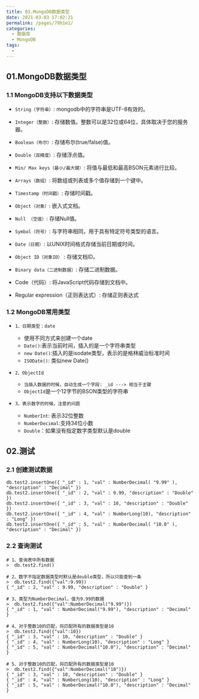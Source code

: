 ```yaml
---
title: 03.MongoDB数据类型
date: 2021-03-03 17:02:21
permalink: /pages/79b1e1/
categories:
  - 数据库
  - MongoDB
tags:
  - 
---
```

## 01.MongoDB数据类型

### 1.1 MongoDB支持以下数据类型

- `String（字符串）`: mongodb中的字符串是UTF-8有效的。

- `Integer（整数）`: 存储数值。整数可以是32位或64位，具体取决于您的服务器。

- `Boolean（布尔）`: 存储布尔(true/false)值。

- `Double（双精度）`: 存储浮点值。

- `Min/ Max keys（最小/最大键）`: 将值与最低和最高BSON元素进行比较。

- `Arrays（数组）`: 将数组或列表或多个值存储到一个键中。

- `Timestamp（时间戳）`: 存储时间戳。

- `Object（对象）`: 嵌入式文档。

- `Null （空值）`: 存储Null值。

- `Symbol（符号）`: 与字符串相同，用于具有特定符号类型的语言。

- `Date（日期）`: 以UNIX时间格式存储当前日期或时间。

- `Object ID（对象ID）` : 存储文档ID。

- `Binary data（二进制数据）`: 存储二进制数据。

- Code（代码）: 将JavaScript代码存储到文档中。

- Regular expression（正则表达式）: 存储正则表达式

### 1.2 MongoDB常用类型

- `1、日期类型：date`
     - 使用不同方式来创建一个date
     - `Date()`:表示当前时间，插入的是一个字符串类型
     - `new Date()`:插入的是isodate类型，表示的是格林威治标准时间
     - `ISODate()`: 类似new Date()

- `2、ObjectId`
     - `当插入数据的时候，自动生成一个字段: _id ---> 相当于主键`
     - `ObjectId`是一个12字节的BSON类型的字符串

- `3、表示数字的时候，注意的问题`
     - `NumberInt`: 表示32位整数
     - `NumberDecimal`:支持34位小数
     - `Double`：如果没有指定数字类型默认是double

## 02.测试

### 2.1 创建测试数据

```shell
db.test2.insertOne({ "_id" : 1, "val" : NumberDecimal( "9.99" ), "description" : "Decimal" })
db.test2.insertOne({ "_id" : 2, "val" : 9.99, "description" : "Double" })
db.test2.insertOne({ "_id" : 3, "val" : 10, "description" : "Double" })
db.test2.insertOne({ "_id" : 4, "val" : NumberLong(10), "description" : "Long" })
db.test2.insertOne({ "_id" : 5, "val" : NumberDecimal( "10.0" ), "description" : "Decimal" })
```

### 2.2 查询测试

```shell
# 1、查询表中所有数据
>  db.test2.find()

# 2、数字不指定数据类型时默认是double类型，所以只能查到一条
>  db.test2.find({"val":9.99})
{ "_id" : 2, "val" : 9.99, "description" : "Double" }

# 3、类型为NumberDecimal，值为9.99的数据
>  db.test2.find({"val":NumberDecimal("9.99")})
{ "_id" : 1, "val" : NumberDecimal("9.99"), "description" : "Decimal" }

# 4、对于整数10的匹配，将匹配所有的数据类型是10
>  db.test2.find({"val":10})
{ "_id" : 3, "val" : 10, "description" : "Double" }
{ "_id" : 4, "val" : NumberLong(10), "description" : "Long" }
{ "_id" : 5, "val" : NumberDecimal("10.0"), "description" : "Decimal" }

# 5、对于整数10的匹配，将匹配所有的数据类型是10
>  db.test2.find({"val":NumberDecimal("10")})
{ "_id" : 3, "val" : 10, "description" : "Double" }
{ "_id" : 4, "val" : NumberLong(10), "description" : "Long" }
{ "_id" : 5, "val" : NumberDecimal("10.0"), "description" : "Decimal" }
```

